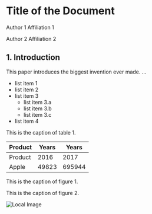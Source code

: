 # Title of the Document

Author 1
Affiliation 1

Author 2
Affiliation 2

## 1. Introduction

This paper introduces the biggest invention ever made. ...

- list item 1
- list item 2
- list item 3
    - list item 3.a
    - list item 3.b
    - list item 3.c
- list item 4

This is the caption of table 1.

| Product   |   Years |   Years |
|-----------|---------|---------|
| Product   |    2016 |    2017 |
| Apple     |   49823 |  695944 |

This is the caption of figure 1.

<!-- image -->

This is the caption of figure 2.

![Local Image](test/data/constructed\_images/image\_000001\_ccb4cbe7039fe17892f3d611cfb71eafff1d4d230b19b10779334cc4b63c98bc.png)